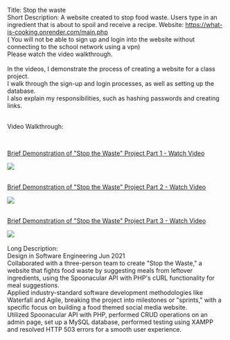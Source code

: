 Title: Stop the waste <br>
Short Description: A website created to stop food waste. Users type in an ingredient that is about to spoil  and receive a recipe. 
Website: https://what-is-cooking.onrender.com/main.php
<br> ( You will not be able to sign up and login into the website without connecting to the school network using a vpn)
<br> Please watch the video walkthrough. <br>
<br> In the videos, I demonstrate the process of creating a website for a class project. 
<br> I walk through the sign-up and login processes, as well as setting up the database.
<br> I also explain my responsibilities, such as hashing passwords and creating links. 

<br>Video Walkthrough:

<br>
<div>
    <a href="https://www.loom.com/share/f0208df0516b4b01b1cd4103487f8253">
      <p>Brief Demonstration of "Stop the Waste" Project Part 1 - Watch Video</p>
    </a>
    <a href="https://www.loom.com/share/f0208df0516b4b01b1cd4103487f8253">
      <img style="max-width:300px;" src="https://cdn.loom.com/sessions/thumbnails/f0208df0516b4b01b1cd4103487f8253-with-play.gif">
    </a>
  </div>

<br>

<div>
    <a href="https://www.loom.com/share/e7f5a5258c6d4aecb6f6f8e63175f29b">
      <p>Brief Demonstration of "Stop the Waste" Project Part 2 - Watch Video</p>
    </a>
    <a href="https://www.loom.com/share/e7f5a5258c6d4aecb6f6f8e63175f29b">
      <img style="max-width:300px;" src="https://cdn.loom.com/sessions/thumbnails/e7f5a5258c6d4aecb6f6f8e63175f29b-with-play.gif">
    </a>
  </div>

<br>
<div>
    <a href="https://www.loom.com/share/d174d1446b794ddfacd61f72b9d626e7">
      <p>Brief Demonstration of "Stop the Waste" Project Part 3 - Watch Video</p>
    </a>
    <a href="https://www.loom.com/share/d174d1446b794ddfacd61f72b9d626e7">
      <img style="max-width:300px;" src="https://cdn.loom.com/sessions/thumbnails/d174d1446b794ddfacd61f72b9d626e7-with-play.gif">
    </a>
  </div>
  
<br>
Long Description: 
<br>Design in Software Engineering Jun 2021<br>                                                                
Collaborated with a three-person team to create "Stop the Waste," a website that fights food waste by suggesting meals from leftover ingredients, using the Spoonacular API with PHP's cURL functionality for meal suggestions.
<br> Applied industry-standard software development methodologies like Waterfall and Agile, breaking the project into milestones or "sprints," with a specific focus on building a food themed social media website.
<br>Utilized Spoonacular API with PHP, performed CRUD operations on an admin page, set up a MySQL database, performed testing using XAMPP and resolved HTTP 503 errors for a smooth user experience.
